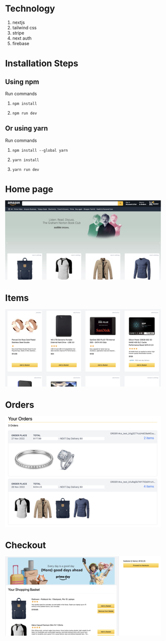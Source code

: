 <!-- # Live Link: -->
<!-- https://amazon-clone-ybcn.vercel.app/ -->

# Technology

1) nextjs
2) tailwind css
3) stripe
4) next auth
5) firebase

# Installation Steps


## Using npm

Run commands

1) ```npm install```


2) ```npm run dev```


## Or using yarn

Run commands 

1) ```npm install --global yarn```

2) ```yarn install```

3) ```yarn run dev```

# Home page

![Screenshot](screenshots/home.png)

# Items

![Screenshot](screenshots/items.png)

# Orders

![Screenshot](screenshots/orders.png)

# Checkout

![Screenshot](screenshots/checkout.png)
